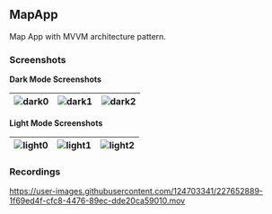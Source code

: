 ## MapApp

 Map App with MVVM architecture pattern.

### Screenshots

**Dark Mode Screenshots**

|  ![dark0](https://user-images.githubusercontent.com/124703341/227656199-c94ca92e-ad6e-40fc-9524-5430a15a5e1e.png) |  ![dark1](https://user-images.githubusercontent.com/124703341/227656206-cd00eb23-9296-4e21-9091-0703a7b7d91e.png)   | ![dark2](https://user-images.githubusercontent.com/124703341/227656210-8c831310-d367-4be1-bbf2-2d6c0799a6e9.png)  |
|    :---:     |     :---:      |     :---:     |


**Light Mode Screenshots**

| ![light0](https://user-images.githubusercontent.com/124703341/227656393-7f33c0ea-915d-4cbc-b624-32883f276d17.png) | ![light1](https://user-images.githubusercontent.com/124703341/227656400-08f80f82-53af-41c5-9fe4-7515466f4df3.png)  | ![light2](https://user-images.githubusercontent.com/124703341/227656406-81d22351-5e08-4b6b-9885-ecf6e383612e.png)  |
|    :---:     |     :---:      |     :---:     |


### Recordings

https://user-images.githubusercontent.com/124703341/227652889-1f69ed4f-cfc8-4476-89ec-dde20ca59010.mov


